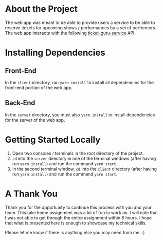 # About the Project
The web app was meant to be able to provide users a service to be able to reserve tickets for upcoming shows / performances by a set of performers. The web app interacts with the following [ticket-guru-service]("http://ec2-54-159-33-6.compute-1.amazonaws.com:5005/ticket-guru/api/docs") API.

# Installing Dependencies

## Front-End

In the `client` directory, run `yarn install` to install all dependencies for the front-end portion of the web app.

## Back-End

In the `server` directory, you must also `yarn install` to install dependencies for the server of the web app.

# Getting Started Locally

1. Open two consoles / terminals in the root directory of the project.
2. `cd` into the `server` directory in one of the terminal windows (after having run `yarn install`) and run the command `yarn start`.
3. In the second terminal window, `cd` into the `client` directory (after having run `yarn install`) and run the command `yarn start`.

# A Thank You

Thank you for the opportunity to continue this process with you and your team. This take home assignment was a lot of fun to work on. I will note that I was not able to get through the entire assignment within 6 hours. I hope that what is presented here is enough to showcase my technical skills.

Please let me know if there is anything else you may need from me. :)
